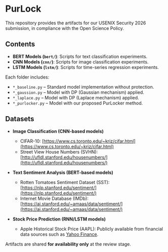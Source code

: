 # PurLock

This repository provides the artifacts for our USENIX Security 2026 submission, in compliance with the Open Science Policy.  

## Contents

- **BERT Models (`bert/`)**: Scripts for text classification experiments.  
- **CNN Models (`cnn/`)**: Scripts for image classification experiments.  
- **LSTM Models (`lstm/`)**: Scripts for time-series regression experiments.  

Each folder includes:
- `*_baseline.py` – Standard model implementation without protection.  
- `*_gaussion.py` – Model with DP (Gaussian mechanism) applied.  
- `*_laplace.py` – Model with DP (Laplace mechanism) applied.  
- `*_purlocker.py` – Model with our proposed PurLocker method.


## Datasets 

- **Image Classification (CNN-based models)**  
  - CIFAR-10: [https://www.cs.toronto.edu/~kriz/cifar.html](https://www.cs.toronto.edu/~kriz/cifar.html)  
  - Street View House Numbers (SVHN): [http://ufldl.stanford.edu/housenumbers/](http://ufldl.stanford.edu/housenumbers/)  

- **Text Sentiment Analysis (BERT-based models)**  
  - Rotten Tomatoes Sentiment Dataset (SST): [https://nlp.stanford.edu/sentiment/](https://nlp.stanford.edu/sentiment/)  
  - Internet Movie Database (IMDb): [https://ai.stanford.edu/~amaas/data/sentiment/](https://ai.stanford.edu/~amaas/data/sentiment/)  

- **Stock Price Prediction (RNN/LSTM models)**  
  - Apple Historical Stock Price (AAPL): Publicly available from financial data sources such as [Yahoo Finance](https://finance.yahoo.com/quote/AAPL/history/).  



Artifacts are shared **for availability only** at the review stage.   
